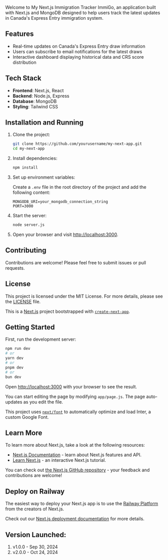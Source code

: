Welcome to My Next.js Immigration Tracker ImmiGo, an application built with Next.js and MongoDB designed to help users track the latest updates in Canada's Express Entry immigration system.

## Features

- Real-time updates on Canada's Express Entry draw information
- Users can subscribe to email notifications for the latest draws
- Interactive dashboard displaying historical data and CRS score distribution

## Tech Stack

- **Frontend**: Next.js, React
- **Backend**: Node.js, Express
- **Database**: MongoDB
- **Styling**: Tailwind CSS

## Installation and Running

1. Clone the project:

   ```bash
   git clone https://github.com/yourusername/my-next-app.git
   cd my-next-app
   ```

2. Install dependencies:

   ```bash
   npm install
   ```

3. Set up environment variables:

   Create a `.env` file in the root directory of the project and add the following content:

   ```env
   MONGODB_URI=your_mongodb_connection_string
   PORT=3000
   ```

4. Start the server:

   ```bash
   node server.js
   ```

5. Open your browser and visit [http://localhost:3000](http://localhost:3000).

## Contributing

Contributions are welcome! Please feel free to submit issues or pull requests.

## License

This project is licensed under the MIT License. For more details, please see the [LICENSE](LICENSE) file.





This is a [Next.js](https://nextjs.org/) project bootstrapped with [`create-next-app`](https://github.com/vercel/next.js/tree/canary/packages/create-next-app).

## Getting Started

First, run the development server:

```bash
npm run dev
# or
yarn dev
# or
pnpm dev
# or
bun dev
```

Open [http://localhost:3000](http://localhost:3000) with your browser to see the result.

You can start editing the page by modifying `app/page.js`. The page auto-updates as you edit the file.

This project uses [`next/font`](https://nextjs.org/docs/basic-features/font-optimization) to automatically optimize and load Inter, a custom Google Font.

## Learn More

To learn more about Next.js, take a look at the following resources:

- [Next.js Documentation](https://nextjs.org/docs) - learn about Next.js features and API.
- [Learn Next.js](https://nextjs.org/learn) - an interactive Next.js tutorial.

You can check out [the Next.js GitHub repository](https://github.com/vercel/next.js/) - your feedback and contributions are welcome!

## Deploy on Railway

The easiest way to deploy your Next.js app is to use the [Railway Platform](https://railway.app/) from the creators of Next.js.

Check out our [Next.js deployment documentation](https://nextjs.org/docs/deployment) for more details.


## Version Launched:
   1. v1.0.0 - Sep 30, 2024
   2. v2.0.0 - Oct 24, 2024